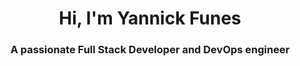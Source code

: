 <h1 align="center">Hi, I'm Yannick Funes</h1>
<h3 align="center">A passionate Full Stack Developer and DevOps engineer</h3>

